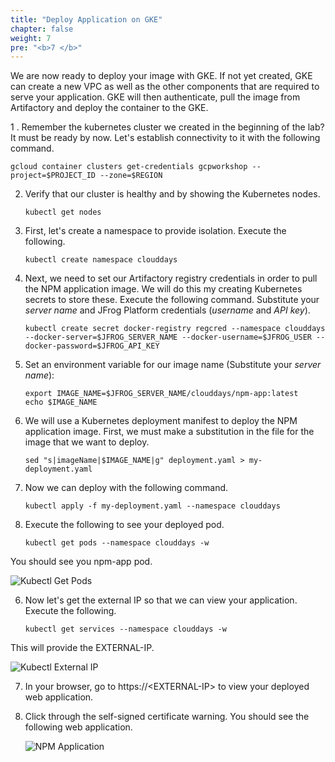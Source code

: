 ```yaml
---
title: "Deploy Application on GKE"
chapter: false
weight: 7
pre: "<b>7 </b>"
---
```


We are now ready to deploy your image with GKE. If not yet created, GKE can create a new VPC as well as the other components that are required to serve your application. GKE will then authenticate, pull the image from Artifactory and deploy the container to the GKE.

1 . Remember the kubernetes cluster we created in the beginning of the lab? It must be ready by now. Let's establish connectivity to it with the following command.

   ```
   gcloud container clusters get-credentials gcpworkshop --project=$PROJECT_ID --zone=$REGION
   ```

2. Verify that our cluster is healthy and by showing the Kubernetes nodes.

    ```
    kubectl get nodes
    ```

1. First, let's create a namespace to provide isolation. Execute the following.

    ```
    kubectl create namespace clouddays
    ```

2. Next, we need to set our Artifactory registry credentials in order to pull the NPM application image. We will do this my creating Kubernetes secrets to store these. Execute the following command. Substitute your _server name_ and JFrog Platform credentials (_username_ and _API key_).

    ```
    kubectl create secret docker-registry regcred --namespace clouddays --docker-server=$JFROG_SERVER_NAME --docker-username=$JFROG_USER --docker-password=$JFROG_API_KEY
    ```

3. Set an environment variable for our image name (Substitute your _server name_):

    ```
    export IMAGE_NAME=$JFROG_SERVER_NAME/clouddays/npm-app:latest
    echo $IMAGE_NAME
    ```

3. We will use a Kubernetes deployment manifest to deploy the NPM application image. First, we must make a substitution in the file for the image that we want to deploy.

    ```
    sed "s|imageName|$IMAGE_NAME|g" deployment.yaml > my-deployment.yaml
    ```

4. Now we can deploy with the following command.

    ```
    kubectl apply -f my-deployment.yaml --namespace clouddays
    ```

5. Execute the following to see your deployed pod.

    ```
    kubectl get pods --namespace clouddays -w
    ```

You should see you npm-app pod.

   ![Kubectl Get Pods](https://raw.githubusercontent.com/jfrogtraining/gcp-gke-workshop/master/docs/images/kubectl-get-pods.png)

6. Now let's get the external IP so that we can view your application. Execute the following.

    ```
    kubectl get services --namespace clouddays -w
    ```

This will provide the EXTERNAL-IP.

   ![Kubectl External IP](https://raw.githubusercontent.com/jfrogtraining/gcp-gke-workshop/master/docs/images/kubectl-external-ip.png)

7. In your browser, go to https://\<EXTERNAL-IP\> to view your deployed web application. 
8. Click through the self-signed certificate warning. You should see the following web application.

   ![NPM Application](https://raw.githubusercontent.com/jfrogtraining/gcp-gke-workshop/master/docs/images/npm-app.png)
